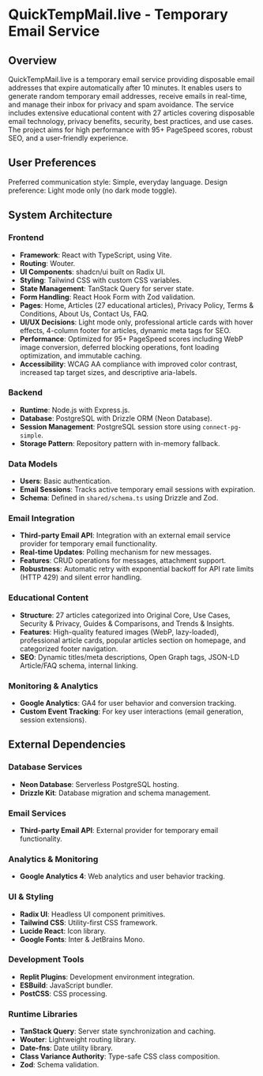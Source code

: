 # QuickTempMail.live - Temporary Email Service

## Overview

QuickTempMail.live is a temporary email service providing disposable email addresses that expire automatically after 10 minutes. It enables users to generate random temporary email addresses, receive emails in real-time, and manage their inbox for privacy and spam avoidance. The service includes extensive educational content with 27 articles covering disposable email technology, privacy benefits, security, best practices, and use cases. The project aims for high performance with 95+ PageSpeed scores, robust SEO, and a user-friendly experience.

## User Preferences

Preferred communication style: Simple, everyday language.
Design preference: Light mode only (no dark mode toggle).

## System Architecture

### Frontend
- **Framework**: React with TypeScript, using Vite.
- **Routing**: Wouter.
- **UI Components**: shadcn/ui built on Radix UI.
- **Styling**: Tailwind CSS with custom CSS variables.
- **State Management**: TanStack Query for server state.
- **Form Handling**: React Hook Form with Zod validation.
- **Pages**: Home, Articles (27 educational articles), Privacy Policy, Terms & Conditions, About Us, Contact Us, FAQ.
- **UI/UX Decisions**: Light mode only, professional article cards with hover effects, 4-column footer for articles, dynamic meta tags for SEO.
- **Performance**: Optimized for 95+ PageSpeed scores including WebP image conversion, deferred blocking operations, font loading optimization, and immutable caching.
- **Accessibility**: WCAG AA compliance with improved color contrast, increased tap target sizes, and descriptive aria-labels.

### Backend
- **Runtime**: Node.js with Express.js.
- **Database**: PostgreSQL with Drizzle ORM (Neon Database).
- **Session Management**: PostgreSQL session store using `connect-pg-simple`.
- **Storage Pattern**: Repository pattern with in-memory fallback.

### Data Models
- **Users**: Basic authentication.
- **Email Sessions**: Tracks active temporary email sessions with expiration.
- **Schema**: Defined in `shared/schema.ts` using Drizzle and Zod.

### Email Integration
- **Third-party Email API**: Integration with an external email service provider for temporary email functionality.
- **Real-time Updates**: Polling mechanism for new messages.
- **Features**: CRUD operations for messages, attachment support.
- **Robustness**: Automatic retry with exponential backoff for API rate limits (HTTP 429) and silent error handling.

### Educational Content
- **Structure**: 27 articles categorized into Original Core, Use Cases, Security & Privacy, Guides & Comparisons, and Trends & Insights.
- **Features**: High-quality featured images (WebP, lazy-loaded), professional article cards, popular articles section on homepage, and categorized footer navigation.
- **SEO**: Dynamic titles/meta descriptions, Open Graph tags, JSON-LD Article/FAQ schema, internal linking.

### Monitoring & Analytics
- **Google Analytics**: GA4 for user behavior and conversion tracking.
- **Custom Event Tracking**: For key user interactions (email generation, session extensions).

## External Dependencies

### Database Services
- **Neon Database**: Serverless PostgreSQL hosting.
- **Drizzle Kit**: Database migration and schema management.

### Email Services
- **Third-party Email API**: External provider for temporary email functionality.

### Analytics & Monitoring
- **Google Analytics 4**: Web analytics and user behavior tracking.

### UI & Styling
- **Radix UI**: Headless UI component primitives.
- **Tailwind CSS**: Utility-first CSS framework.
- **Lucide React**: Icon library.
- **Google Fonts**: Inter & JetBrains Mono.

### Development Tools
- **Replit Plugins**: Development environment integration.
- **ESBuild**: JavaScript bundler.
- **PostCSS**: CSS processing.

### Runtime Libraries
- **TanStack Query**: Server state synchronization and caching.
- **Wouter**: Lightweight routing library.
- **Date-fns**: Date utility library.
- **Class Variance Authority**: Type-safe CSS class composition.
- **Zod**: Schema validation.